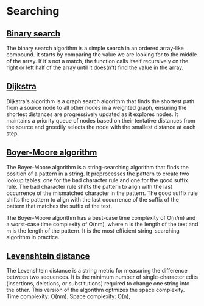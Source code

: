 # Searching

## [Binary search](./src/binary_search.cairo)

The binary search algorithm is a simple search in an ordered array-like compound. It starts by comparing the value we are looking for to the middle of the array. If it's not a match, the function calls itself recursively on the right or left half of the array until it does(n't) find the value in the array.

## [Dijkstra](./src/dijkstra.cairo)

Dijkstra's algorithm is a graph search algorithm that finds the shortest path from a source node to all other nodes in a weighted graph, ensuring the shortest distances are progressively updated as it explores nodes. It maintains a priority queue of nodes based on their tentative distances from the source and greedily selects the node with the smallest distance at each step.

## [Boyer-Moore algorithm](./src/bm_search.cairo)

The Boyer-Moore algorithm is a string-searching algorithm that finds the position of a pattern in a string. It preprocesses the pattern to create two lookup tables: one for the bad character rule and one for the good suffix rule. The bad character rule shifts the pattern to align with the last occurrence of the mismatched character in the pattern. The good suffix rule shifts the pattern to align with the last occurrence of the suffix of the pattern that matches the suffix of the text.

The Boyer-Moore algorithm has a best-case time complexity of O(n/m) and a worst-case time complexity of O(nm), where n is the length of the text and m is the length of the pattern. It is the most efficient string-searching algorithm in practice.

## [Levenshtein distance](./src/levenshtein_distance.cairo)

The Levenshtein distance is a string metric for measuring the difference between two sequences. It is the minimum number of single-character edits (insertions, deletions, or substitutions) required to change one string into the other. This version of the algorithm optmizes the space complexity. Time complexity: O(nm). Space complexity: O(n),
